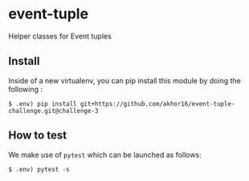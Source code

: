 # event-tuple

Helper classes for Event tuples

## Install


Inside of a new virtualenv, you can pip install this module by doing the following :

```
$ .env) pip install git+https://github.com/akhor16/event-tuple-challenge.git@challenge-3
```


## How to test

We make use of `pytest` which can be launched as follows:

```
$ .env) pytest -s
```
